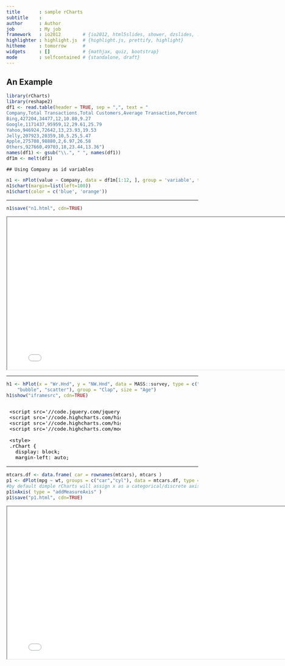 ```yaml
---
title       : sample rCharts
subtitle    : 
author      : Author
job         : My job
framework   : io2012        # {io2012, html5slides, shower, dzslides, ...}
highlighter : highlight.js  # {highlight.js, prettify, highlight}
hitheme     : tomorrow      # 
widgets     : []            # {mathjax, quiz, bootstrap}
mode        : selfcontained # {standalone, draft}
---
```


## An Example





```r
library(rCharts)
library(reshape2)
df1 <- read.table(header = TRUE, sep = ",", text = "
Company,Total Transactions,Total Customers,Average Transaction,Percent of Total Transactions,Percent of Total Customers
Bing,427204,34477,12,10.80,9.27
Google,1171437,95959,12,29.61,25.79
Yahoo,946924,72642,13,23.93,19.53
Jelly,207923,20359,10,5.25,5.47
Apple,275708,98880,2,6.97,26.58
Others,927660,49703,18,23.44,13.36")
names(df1) <- gsub("\\.", " ", names(df1))
df1m <- melt(df1)
```

```
## Using Company as id variables
```

```r
n1 <- nPlot(value ~ Company, data = df1m[1:12, ], group = 'variable', type = 'multiBarChart',height=300,width=800)
n1$chart(margin=list(left=100))
n1$chart(color = c('blue', 'orange'))
```

---


```r
n1$save("n1.html", cdn=TRUE)
```

<iframe src="n1.html" height=400 width=800></iframe>

---


```r
h1 <- hPlot(x = "Wr.Hnd", y = "NW.Hnd", data = MASS::survey, type = c("line", 
    "bubble", "scatter"), group = "Clap", size = "Age")
h1$show("iframesrc", cdn=TRUE)
```

<iframe srcdoc=' &lt;!doctype HTML&gt;
&lt;meta charset = &#039;utf-8&#039;&gt;
&lt;html&gt;
  &lt;head&gt;
    
    &lt;script src=&#039;//code.jquery.com/jquery-1.9.1.min.js&#039; type=&#039;text/javascript&#039;&gt;&lt;/script&gt;
    &lt;script src=&#039;//code.highcharts.com/highcharts.js&#039; type=&#039;text/javascript&#039;&gt;&lt;/script&gt;
    &lt;script src=&#039;//code.highcharts.com/highcharts-more.js&quot;&#039; type=&#039;text/javascript&#039;&gt;&lt;/script&gt;
    &lt;script src=&#039;//code.highcharts.com/modules/exporting.js&#039; type=&#039;text/javascript&#039;&gt;&lt;/script&gt;
    
    &lt;style&gt;
    .rChart {
      display: block;
      margin-left: auto; 
      margin-right: auto;
      width: 800px;
      height: 400px;
    }  
    &lt;/style&gt;
    
  &lt;/head&gt;
  &lt;body &gt;
    
    &lt;div id = &#039;chart99853ed3677&#039; class = &#039;rChart highcharts&#039;&gt;&lt;/div&gt;    
    &lt;script type=&#039;text/javascript&#039;&gt;
    (function($){
        $(function () {
            var chart = new Highcharts.Chart({
 &quot;dom&quot;: &quot;chart99853ed3677&quot;,
&quot;width&quot;:            800,
&quot;height&quot;:            400,
&quot;credits&quot;: {
 &quot;href&quot;: null,
&quot;text&quot;: null 
},
&quot;exporting&quot;: {
 &quot;enabled&quot;: false 
},
&quot;title&quot;: {
 &quot;text&quot;: null 
},
&quot;yAxis&quot;: [
 {
 &quot;title&quot;: {
 &quot;text&quot;: &quot;NW.Hnd&quot; 
} 
} 
],
&quot;series&quot;: [
 {
 &quot;data&quot;: [
 [
             13,
            13,
        17.417 
],
[
           15.4,
          16.4,
          18.5 
],
[
           15.6,
          15.8,
         17.75 
],
[
             16,
          15.5,
        17.417 
],
[
           16.5,
            17,
        17.417 
],
[
           16.7,
            17,
        23.083 
],
[
             17,
          17.5,
        19.167 
],
[
             17,
            18,
        18.333 
],
[
           17.5,
            17,
        17.667 
],
[
           17.5,
          17.1,
        18.417 
],
[
           17.5,
          17.5,
        17.667 
],
[
           17.6,
          17.2,
          18.5 
],
[
           17.6,
          17.8,
         17.25 
],
[
           17.9,
          17.8,
        18.417 
],
[
           17.9,
          18.4,
        18.917 
],
[
             18,
          17.5,
        17.583 
],
[
             18,
          17.7,
        17.583 
],
[
             18,
          17.9,
         30.75 
],
[
           18.3,
          18.5,
         18.75 
],
[
           18.5,
            18,
         18.25 
],
[
           18.5,
          18.1,
            21 
],
[
           18.5,
          18.5,
        24.167 
],
[
           18.5,
            19,
        23.833 
],
[
           18.7,
            18,
        19.833 
],
[
             19,
          18.5,
         17.25 
],
[
           19.5,
          19.5,
         16.75 
],
[
           19.5,
          20.5,
        17.583 
],
[
           19.7,
          20.1,
         17.75 
],
[
           20.5,
            20,
        19.667 
],
[
           20.5,
          20.5,
         19.75 
],
[
           20.5,
          20.5,
         19.25 
],
[
           20.6,
            21,
        18.417 
],
[
             21,
          19.5,
        18.333 
],
[
             21,
            21,
         18.25 
],
[
           21.5,
            22,
        17.917 
],
[
           21.8,
          22.3,
          25.5 
],
[
             22,
          21.5,
          18.5 
],
[
             23,
            22,
        18.917 
],
[
           23.2,
          22.7,
        18.917 
] 
],
&quot;name&quot;: &quot;Left&quot;,
&quot;type&quot;: &quot;line&quot;,
&quot;marker&quot;: {
 &quot;radius&quot;:              3 
} 
},
{
 &quot;data&quot;: [
 [
             14,
          13.5,
        17.083 
],
[
             14,
          15.5,
        21.083 
],
[
             15,
            13,
            17 
],
[
           15.5,
          15.4,
        17.167 
],
[
           16.5,
          16.9,
        29.083 
],
[
             17,
          17.3,
        19.167 
],
[
             17,
          17.4,
        17.167 
],
[
             17,
          17.5,
          18.5 
],
[
           17.3,
            18,
        18.583 
],
[
           17.5,
          16.5,
          17.5 
],
[
           17.5,
            17,
        17.083 
],
[
           17.5,
            17,
          19.5 
],
[
           17.5,
          17.5,
        18.583 
],
[
           17.5,
          17.5,
         17.25 
],
[
           17.5,
            18,
         17.75 
],
[
           17.8,
          17.8,
        21.917 
],
[
             18,
          13.3,
        16.917 
],
[
             18,
          17.5,
        18.667 
],
[
             18,
            18,
        19.333 
],
[
             18,
            18,
            20 
],
[
             18,
          18.5,
        20.167 
],
[
             18,
            19,
         17.75 
],
[
           18.3,
          18.5,
        17.083 
],
[
           18.5,
            18,
        18.917 
],
[
           18.5,
            18,
        20.083 
],
[
           18.5,
          18.2,
        17.333 
],
[
           18.5,
          18.5,
        17.583 
],
[
           18.5,
          18.5,
        18.333 
],
[
           18.5,
          18.5,
            19 
],
[
           18.6,
            18,
        17.167 
],
[
           18.8,
          18.9,
        20.333 
],
[
           18.8,
          19.1,
        18.083 
],
[
           18.9,
          19.1,
         17.75 
],
[
             19,
          18.5,
        17.417 
],
[
             19,
            19,
        19.917 
],
[
             19,
          19.1,
        30.667 
],
[
           19.4,
          18.5,
        17.917 
],
[
           19.4,
          19.6,
        19.083 
],
[
           19.5,
          20.2,
          17.5 
],
[
           19.5,
          20.2,
        32.667 
],
[
           19.8,
            19,
          21.5 
],
[
             20,
          19.5,
        19.417 
],
[
             20,
          19.5,
        19.167 
],
[
             20,
            20,
          17.5 
],
[
           20.2,
          20.3,
          17.5 
],
[
           20.8,
          20.7,
          18.5 
],
[
           20.8,
          21.4,
        18.083 
],
[
             21,
            21,
        21.333 
],
[
           21.4,
            21,
            19 
],
[
           22.8,
          23.2,
        20.333 
] 
],
&quot;name&quot;: &quot;Neither&quot;,
&quot;type&quot;: &quot;bubble&quot;,
&quot;marker&quot;: {
 &quot;radius&quot;:              3 
} 
},
{
 &quot;data&quot;: [
 [
             13,
          12.5,
        18.167 
],
[
           15.5,
          15.5,
          18.5 
],
[
           15.9,
          16.5,
        17.333 
],
[
             16,
          15.5,
        17.167 
],
[
             16,
          15.5,
        17.167 
],
[
             16,
            16,
         18.75 
],
[
             16,
            16,
        20.833 
],
[
             16,
            16,
        17.667 
],
[
             16,
          16.5,
            19 
],
[
           16.2,
          15.8,
         19.25 
],
[
           16.2,
          16.4,
            17 
],
[
           16.3,
          16.2,
          23.5 
],
[
           16.3,
          16.2,
         19.25 
],
[
           16.4,
          16.5,
        18.333 
],
[
           16.5,
            15,
         32.75 
],
[
           16.5,
            17,
            73 
],
[
           16.7,
          15.1,
        18.167 
],
[
           16.9,
            16,
          20.5 
],
[
             17,
          15.9,
          18.5 
],
[
             17,
          16.5,
        17.167 
],
[
             17,
          16.6,
        17.667 
],
[
             17,
          16.7,
        22.917 
],
[
             17,
            17,
        24.667 
],
[
             17,
          17.2,
          28.5 
],
[
             17,
          17.3,
        35.833 
],
[
             17,
          17.5,
        18.667 
],
[
             17,
          17.5,
        20.417 
],
[
             17,
          17.6,
        23.583 
],
[
             17,
          17.6,
          26.5 
],
[
           17.1,
          17.5,
         39.75 
],
[
           17.2,
          16.7,
        21.167 
],
[
           17.5,
            16,
          17.5 
],
[
           17.5,
          16.5,
        18.583 
],
[
           17.5,
            17,
        17.167 
],
[
           17.5,
            17,
            18 
],
[
           17.5,
          17.3,
        20.167 
],
[
           17.5,
          17.5,
        20.667 
],
[
           17.5,
          17.5,
         23.25 
],
[
           17.5,
          17.6,
         17.25 
],
[
           17.5,
          17.6,
        17.417 
],
[
           17.5,
          17.6,
        18.583 
],
[
           17.5,
          17.6,
         20.75 
],
[
           17.5,
          17.8,
        18.667 
],
[
           17.5,
            18,
            18 
],
[
           17.5,
          18.4,
        18.167 
],
[
           17.6,
          17.2,
        19.917 
],
[
           17.6,
          17.3,
         17.75 
],
[
           17.7,
            17,
         17.25 
],
[
           17.7,
          17.7,
        18.833 
],
[
           17.8,
            18,
        17.083 
],
[
             18,
            16,
         20.75 
],
[
             18,
          17.6,
        18.417 
],
[
             18,
          17.7,
            21 
],
[
             18,
          17.8,
        17.083 
],
[
             18,
            18,
        21.583 
],
[
             18,
            18,
        17.667 
],
[
             18,
          18.5,
         18.75 
],
[
             18,
          18.5,
        20.333 
],
[
             18,
          18.5,
          17.5 
],
[
             18,
          18.6,
          17.5 
],
[
           18.1,
          18.2,
        21.167 
],
[
           18.2,
          17.5,
        19.667 
],
[
           18.2,
            18,
            18 
],
[
           18.2,
          18.5,
        17.083 
],
[
           18.2,
          19.8,
        19.333 
],
[
           18.3,
            19,
        21.083 
],
[
           18.5,
            18,
        17.833 
],
[
           18.5,
            18,
        41.583 
],
[
           18.5,
            18,
        16.917 
],
[
           18.5,
            18,
          17.5 
],
[
           18.5,
            18,
        20.167 
],
[
           18.5,
            18,
        16.917 
],
[
           18.5,
          18.5,
        22.333 
],
[
           18.5,
          18.5,
          18.5 
],
[
           18.5,
            19,
        17.917 
],
[
           18.6,
          18.6,
        17.167 
],
[
           18.6,
          18.8,
        20.333 
],
[
           18.6,
          19.6,
        19.333 
],
[
           18.8,
          17.8,
        18.583 
],
[
           18.8,
          18.2,
          17.5 
],
[
           18.8,
          18.3,
        18.417 
],
[
           18.8,
          18.5,
        18.167 
],
[
           18.9,
          19.1,
        43.833 
],
[
           18.9,
          19.2,
         44.25 
],
[
           18.9,
            20,
        19.083 
],
[
             19,
          18.5,
        17.333 
],
[
             19,
          18.8,
        17.083 
],
[
             19,
          18.8,
         17.25 
],
[
             19,
            19,
        19.917 
],
[
             19,
          19.5,
         18.75 
],
[
             19,
          19.5,
        23.417 
],
[
           19.1,
            19,
        19.167 
],
[
           19.1,
          19.1,
        19.917 
],
[
           19.2,
          18.9,
        20.167 
],
[
           19.2,
          19.6,
        18.167 
],
[
           19.3,
          19.4,
        19.833 
],
[
           19.4,
          19.2,
        18.333 
],
[
           19.4,
          19.5,
        17.833 
],
[
           19.5,
          18.5,
         18.25 
],
[
           19.5,
          18.5,
        18.667 
],
[
           19.5,
            19,
        17.667 
],
[
           19.5,
          19.2,
        18.167 
],
[
           19.5,
          19.4,
        18.083 
],
[
           19.5,
          19.5,
         19.25 
],
[
           19.5,
          19.7,
        17.417 
],
[
           19.5,
          19.8,
            18 
],
[
           19.5,
            20,
         21.25 
],
[
           19.6,
          19.7,
          17.5 
],
[
           19.8,
            20,
        17.417 
],
[
             20,
          19.5,
            19 
],
[
             20,
          19.5,
        21.417 
],
[
             20,
          19.5,
        18.917 
],
[
             20,
          19.8,
        17.417 
],
[
             20,
            20,
        23.667 
],
[
             20,
          20.5,
         18.75 
],
[
             20,
          20.5,
        19.667 
],
[
           20.1,
            20,
        17.167 
],
[
           20.1,
          20.2,
          17.5 
],
[
           20.1,
          20.7,
        18.167 
],
[
           20.5,
          19.5,
        17.417 
],
[
           20.5,
          19.5,
        18.667 
],
[
           20.5,
            20,
          17.5 
],
[
           20.5,
            20,
        23.583 
],
[
           20.5,
          20.5,
        36.583 
],
[
           20.5,
          20.7,
        21.167 
],
[
           20.5,
            21,
        17.917 
],
[
             21,
          20.4,
        20.083 
],
[
             21,
          20.7,
          17.5 
],
[
             21,
          20.9,
        17.917 
],
[
             21,
          21.5,
        17.167 
],
[
           21.3,
          20.8,
        22.833 
],
[
           21.5,
          21.2,
         18.25 
],
[
           21.5,
          21.6,
        70.417 
],
[
           21.9,
          22.2,
        18.917 
],
[
             22,
          21.5,
            20 
],
[
             22,
            22,
          35.5 
],
[
             22,
            22,
        19.333 
],
[
             22,
          22.5,
        27.333 
],
[
           22.2,
            21,
            18 
],
[
           22.5,
          22.5,
            20 
],
[
           22.5,
          22.5,
         18.25 
],
[
           22.5,
          22.6,
            23 
],
[
           22.5,
            23,
        19.417 
],
[
             23,
          23.5,
        17.167 
],
[
           23.1,
          22.5,
        19.167 
],
[
           23.2,
          23.2,
        18.917 
],
[
           23.2,
          23.3,
        20.917 
] 
],
&quot;name&quot;: &quot;Right&quot;,
&quot;type&quot;: &quot;scatter&quot;,
&quot;marker&quot;: {
 &quot;radius&quot;:              3 
} 
} 
],
&quot;xAxis&quot;: [
 {
 &quot;title&quot;: {
 &quot;text&quot;: &quot;Wr.Hnd&quot; 
} 
} 
],
&quot;subtitle&quot;: {
 &quot;text&quot;: null 
},
&quot;id&quot;: &quot;chart99853ed3677&quot;,
&quot;chart&quot;: {
 &quot;renderTo&quot;: &quot;chart99853ed3677&quot; 
} 
});
        });
    })(jQuery);
&lt;/script&gt;
    
    &lt;script&gt;&lt;/script&gt;    
  &lt;/body&gt;
&lt;/html&gt; ' scrolling='no' frameBorder='0' seamless class='rChart  highcharts  ' id='iframe-chart99853ed3677'> </iframe>
 <style>iframe.rChart{ width: 100%; height: 400px;}</style>

---


```r
data(economics, package = "ggplot2")
econ <- transform(economics, date = as.character(date))
m1 <- mPlot(x = "date", y = c("psavert", "uempmed"), type = "Line", data = econ)
m1$set(pointSize = 0, lineWidth = 1)
m1$save("m1.html", cdn=TRUE)
```
<iframe src="m1.html" height=400 width=800></iframe>

---


```r
mtcars.df <- data.frame( car = rownames(mtcars), mtcars )
p1 <- dPlot(mpg ~ wt, groups = c("car","cyl"), data = mtcars.df, type = 'bubble')
#by default dimple rCharts will assign x as a categorical/discrete axis 
p1$xAxis( type = "addMeasureAxis" )
p1$save("p1.html", cdn=TRUE)
```
<iframe src="p1.html" height=400 width=800></iframe>


